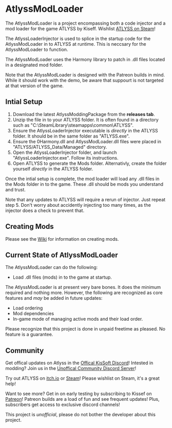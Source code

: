 # AtlyssModLoader
The AtlyssModLoader is a project encompassing both a code injector and a mod loader for the game ATLYSS by Kiseff. Wishlist [ATLYSS on Steam](https://store.steampowered.com/app/2768430/ATLYSS/)!

The AtlyssLoaderInjector is used to splice in the startup code for the AtlyssModLoader in to ATLYSS at runtime. This is neccsary for the AtlyssModLoader to function.

The AtlyssModLoader uses the Harmony library to patch in .dll files located in a designated mod folder.

Note that the AtlyssModLoader is designed with the Patreon builds in mind. While it should work with the demo, be aware that suppourt is not targeted at that version of the game.

## Intial Setup
1. Download the latest AtlyssModdingPackage from the __releases tab__.
2. Unzip the file in to your ATLYSS folder. It is often found in a directory such as "C:\SteamLibrary\steamapps\common\ATLYSS".
3. Ensure the AtlyssLoaderInjector executable is *directly* in the ATLYSS folder. It should be in the same folder as "ATLYSS.exe". 
4. Ensure the 0Harmony.dll and AtlyssModLoader.dll files were placed in "ATLYSS/ATLYSS_Data/Managed" directory.
5. Open the AtlyssLoaderInjector folder, and launch "AtlyssLoaderInjector.exe". Follow its instructions.
6. Open ATLYSS to generate the Mods folder. Alternativly, create the folder yourself *directly* in the ATLYSS folder.

Once the intial setup is complete, the mod loader will load any .dll files in the Mods folder in to the game. These .dll should be mods you understand and trust.

Note that any updates to ATLYSS will require a rerun of injector. Just repeat step 5. Don't worry about accidently injecting too many times, as the injector does a check to prevent that.

## Creating Mods
Please see the [Wiki](https://github.com/Robocat999/AtlyssModLoader/wiki) for information on creating mods.

## Current State of AtlyssModLoader
The AtlyssModLoader can do the following:
- Load .dll files (mods) in to the game at startup.

The AtlyssModLoader is at present very bare bones. It does the minimum required and nothing more. However, the following are recognized as core features and *may* be added in future updates:
- Load ordering
- Mod dependencies
- In-game mode of managing active mods and their load order.

Please recognize that this project is done in unpaid freetime as pleased. No feature is a guarantee.

## Community
Get offical updates on Atlyss in the [Offical KisSoft Discord](https://discord.com/invite/vScP5yUbtk)!
Intested in modding? Join us in the [Unoffical Community Discord Server](https://discord.gg/NWCqdufJ3X)!
  
Try out ATLYSS on [itch.io](https://kiseff.itch.io/atlyss) or [Steam](https://store.steampowered.com/app/2768430/ATLYSS/)! 
  Please wishlist on Steam, it's a great help!
  
Want to see more? Get in on early testing by subscribing to Kissef on [Patreon](https://www.patreon.com/Kiseff)! Patreon builds are a load of fun and see frequent updates! Plus, subscribers get access to exclusive discord channels!

This project is *unofficial*, please do not bother the developer about this project. 
